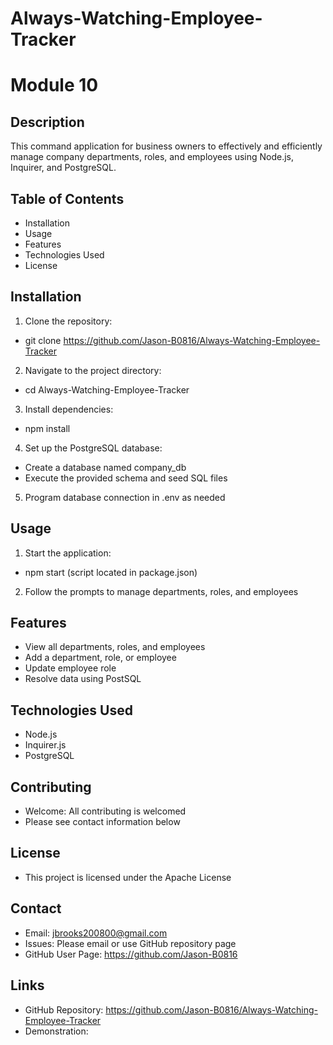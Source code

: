 # Always-Watching-Employee-Tracker
# Module 10

## Description
This command application for business owners to effectively and efficiently manage company departments, roles, and employees using Node.js, Inquirer, and PostgreSQL.

## Table of Contents
* Installation
* Usage 
* Features
* Technologies Used
* License

## Installation
1. Clone the repository:
- git clone https://github.com/Jason-B0816/Always-Watching-Employee-Tracker
2. Navigate to the project directory:
- cd Always-Watching-Employee-Tracker
3. Install dependencies:
- npm install
4. Set up the PostgreSQL database:
  - Create a database named company_db
  - Execute the provided schema and seed SQL files
5. Program database connection in .env as needed

## Usage
1. Start the application:
- npm start (script located in package.json)
2. Follow the prompts to manage departments, roles, and employees

## Features
- View all departments, roles, and employees
- Add a department, role, or employee 
- Update employee role
- Resolve data using PostSQL 

## Technologies Used 
- Node.js
- Inquirer.js
- PostgreSQL

## Contributing
- Welcome: All contributing is welcomed
- Please see contact information below

## License
- This project is licensed under the Apache License

## Contact
- Email: jbrooks200800@gmail.com
- Issues: Please email or use GitHub repository page
- GitHub User Page: https://github.com/Jason-B0816

## Links
- GitHub Repository: https://github.com/Jason-B0816/Always-Watching-Employee-Tracker
- Demonstration: 







